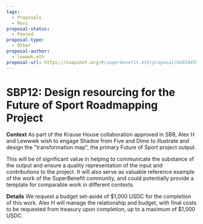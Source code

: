 ```yaml
---
tags:
  - Proposals
  - Rev1
proposal-status:
  - Passed
proposal-type:
  - Other
proposal-author:
  - lewwwk.eth
proposal-url: https://snapshot.org/#/superbenefit.eth/proposal/0x01945919505c4ea17fbdc0611e65330c525a0b5a014cc5eff56c05d6416fb849
---
```

# SBP12: Design resourcing for the Future of Sport Roadmapping Project

**Context**
As part of the Krause House collaboration approved in SB9, Alex H and Lewwwk wish to engage Shadoe from Five and Dime to illustrate and design the "transformation map", the primary Future of Sport project output.

This will be of significant value in helping to communicate the substance of the output and ensure a quality representation of the input and contributions to the project.  It will also serve as valuable reference example of the work of the SuperBenefit community, and could potentially provide a template for comparable work in different contexts.

**Details**
We request a budget set-aside of $1,000 USDC for the completion of this work. Alex H will manage the relationship and budget, with final costs to be requested from treasury upon completion, up to a maximum of $1,000 USDC.
